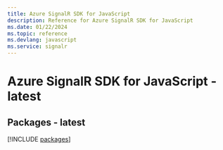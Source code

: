 ```yaml
---
title: Azure SignalR SDK for JavaScript
description: Reference for Azure SignalR SDK for JavaScript
ms.date: 01/22/2024
ms.topic: reference
ms.devlang: javascript
ms.service: signalr
---
```

# Azure SignalR SDK for JavaScript - latest
## Packages - latest
[!INCLUDE [packages](signalr-index.md)]